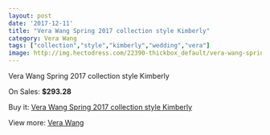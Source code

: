```yaml
---
layout: post
date: '2017-12-11'
title: "Vera Wang Spring 2017 collection style Kimberly"
category: Vera Wang
tags: ["collection","style","kimberly","wedding","vera"]
image: http://img.hectodress.com/22390-thickbox_default/vera-wang-spring-2013-collection-style-kimberly.jpg
---
```

Vera Wang Spring 2017 collection style Kimberly

On Sales: **$293.28**
<a href="https://www.hectodress.com/vera-wang/10406-vera-wang-spring-2013-collection-style-kimberly.html"><amp-img layout="responsive" width="600" height="600" src="//img.hectodress.com/22390-thickbox_default/vera-wang-spring-2013-collection-style-kimberly.jpg" alt="Vera Wang Spring 2017 collection style Kimberly 0" /></a>
<a href="https://www.hectodress.com/vera-wang/10406-vera-wang-spring-2013-collection-style-kimberly.html"><amp-img layout="responsive" width="600" height="600" src="//img.hectodress.com/22391-thickbox_default/vera-wang-spring-2013-collection-style-kimberly.jpg" alt="Vera Wang Spring 2017 collection style Kimberly 1" /></a>

Buy it: [Vera Wang Spring 2017 collection style Kimberly](https://www.hectodress.com/vera-wang/10406-vera-wang-spring-2013-collection-style-kimberly.html "Vera Wang Spring 2017 collection style Kimberly")

View more: [Vera Wang](https://www.hectodress.com/169-vera-wang "Vera Wang")